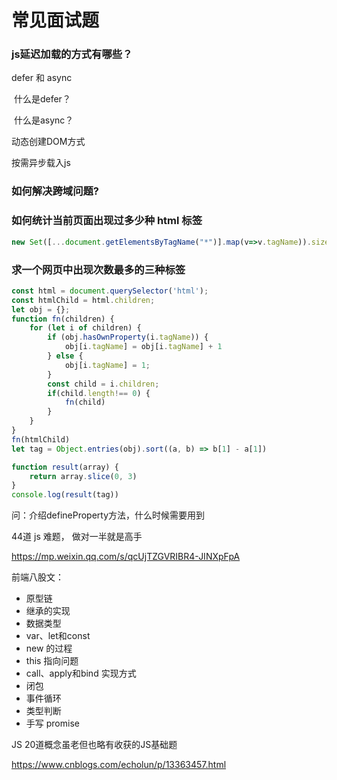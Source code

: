# 常见面试题



### js延迟加载的方式有哪些？

defer 和 async

​	什么是defer？

​	什么是async？

动态创建DOM方式

按需异步载入js



### 如何解决跨域问题?





### 如何统计当前页面出现过多少种 html 标签

```javascript
new Set([...document.getElementsByTagName("*")].map(v=>v.tagName)).size
```



### 求一个网页中出现次数最多的三种标签

```javascript
const html = document.querySelector('html');
const htmlChild = html.children;
let obj = {};
function fn(children) {
    for (let i of children) {
        if (obj.hasOwnProperty(i.tagName)) {
            obj[i.tagName] = obj[i.tagName] + 1
        } else {
            obj[i.tagName] = 1;
        }
        const child = i.children;
        if(child.length!== 0) {
            fn(child)
        }
    }
}
fn(htmlChild)
let tag = Object.entries(obj).sort((a, b) => b[1] - a[1])

function result(array) {
    return array.slice(0, 3)
}
console.log(result(tag))

```



问：介绍defineProperty方法，什么时候需要用到





44道 js 难题， 做对一半就是高手

https://mp.weixin.qq.com/s/qcUjTZGVRIBR4-JINXpFpA



前端八股文：

- 原型链
- 继承的实现
- 数据类型
- var、let和const
- new 的过程
- this 指向问题
- call、apply和bind 实现方式
- 闭包
- 事件循环
- 类型判断
- 手写 promise





JS 20道概念虽老但也略有收获的JS基础题

https://www.cnblogs.com/echolun/p/13363457.html